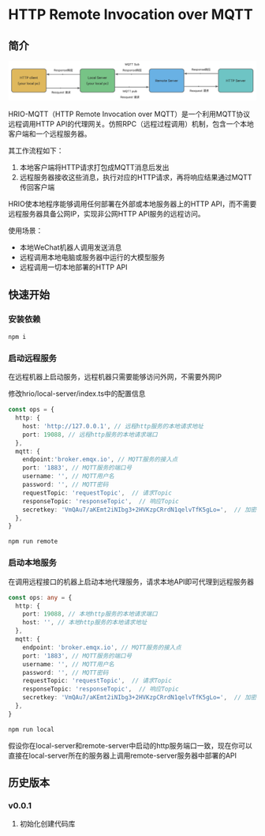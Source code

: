 # HTTP Remote Invocation over MQTT

## 简介

![hrio.jpg](./docs/images/hrio.jpg)

HRIO-MQTT（HTTP Remote Invocation over MQTT）是一个利用MQTT协议远程调用HTTP API的代理网关。仿照RPC（远程过程调用）机制，包含一个本地客户端和一个远程服务器。

其工作流程如下：

1. 本地客户端将HTTP请求打包成MQTT消息后发出
2. 远程服务器接收这些消息，执行对应的HTTP请求，再将响应结果通过MQTT传回客户端

HRIO使本地程序能够调用任何部署在外部或本地服务器上的HTTP API，而不需要远程服务器具备公网IP，实现非公网HTTP API服务的远程访问。

使用场景：

- 本地WeChat机器人调用发送消息
- 远程调用本地电脑或服务器中运行的大模型服务
- 远程调用一切本地部署的HTTP API

## 快速开始

### 安装依赖

```
npm i
```

### 启动远程服务

在远程机器上启动服务，远程机器只需要能够访问外网，不需要外网IP

修改hrio/local-server/index.ts中的配置信息

```typescript
const ops = {
  http: {
    host: 'http://127.0.0.1', // 远程http服务的本地请求地址
    port: 19088, // 远程http服务的本地请求端口
  },
  mqtt: {
    endpoint:'broker.emqx.io', // MQTT服务的接入点
    port: '1883', // MQTT服务的端口号
    username: '', // MQTT用户名
    password: '', // MQTT密码
    requestTopic: 'requestTopic',  // 请求Topic
    responseTopic: 'responseTopic',  // 响应Topic
    secretkey: 'VmQAu7/aKEmt2iNIbg3+2HVKzpCRrdN1qelvTfK5gLo=',  // 加密密钥
  },
}
```

```shell
npm run remote
```

### 启动本地服务

在调用远程接口的机器上启动本地代理服务，请求本地API即可代理到远程服务器

```typescript
const ops: any = {
  http: {
    port: 19088, // 本地http服务的本地请求端口
    host: '', // 本地http服务的本地请求地址
  },
  mqtt: {
    endpoint: 'broker.emqx.io', // MQTT服务的接入点
    port: '1883', // MQTT服务的端口号
    username: '', // MQTT用户名
    password: '', // MQTT密码
    requestTopic: 'requestTopic',  // 请求Topic
    responseTopic: 'responseTopic',  // 响应Topic
    secretkey: 'VmQAu7/aKEmt2iNIbg3+2HVKzpCRrdN1qelvTfK5gLo=',  // 加密密钥
  },
}
```

```bash
npm run local
```

假设你在local-server和remote-server中启动的http服务端口一致，现在你可以直接在local-server所在的服务器上调用remote-server服务器中部署的API

## 历史版本

### v0.0.1

1. 初始化创建代码库
